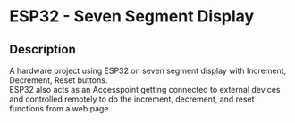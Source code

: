 # ESP32 - Seven Segment Display
## Description
A hardware project using ESP32 on seven segment display with Increment, Decrement, Reset buttons.  
ESP32 also acts as an Accesspoint getting connected to external devices and controlled remotely to do the increment, decrement, and reset functions from a web page.
